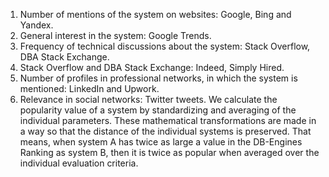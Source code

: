 1. Number of mentions of the system on websites: Google, Bing and Yandex.
2. General interest in the system: Google Trends.
3. Frequency of technical discussions about the system: Stack Overflow, DBA Stack Exchange.
4. Stack Overflow and DBA Stack Exchange: Indeed, Simply Hired.
5. Number of profiles in professional networks, in which the system is mentioned: LinkedIn and Upwork.
6. Relevance in social networks: Twitter tweets.
We calculate the popularity value of a system by standardizing and averaging of the individual parameters. These mathematical transformations are made in a way so that the distance of the individual systems is preserved. That means, when system A has twice as large a value in the DB-Engines Ranking as system B, then it is twice as popular when averaged over the individual evaluation criteria.

